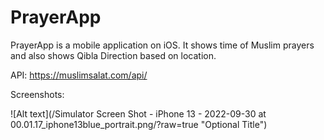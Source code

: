 # PrayerApp

PrayerApp is a mobile application on iOS. It shows time of Muslim prayers and also shows Qibla Direction based on location.

API: https://muslimsalat.com/api/

Screenshots:

![Alt text](/Simulator Screen Shot - iPhone 13 - 2022-09-30 at 00.01.17_iphone13blue_portrait.png/?raw=true "Optional Title")
